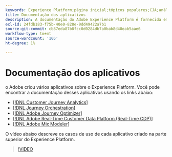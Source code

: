 ```yaml
---
keywords: Experience Platform;página inicial;tópicos populares;CJA;análise de jornada;análise de jornada do cliente;orquestração de campanhas;orquestração;jornada do cliente;jornada;orquestração de jornadas;recurso;fluxo de trabalho
title: Documentação dos aplicativos
description: A documentação do Adobe Experience Platform é fornecida em vários formatos, incluindo visões gerais, tutoriais e guias para a interface do usuário e a API. Esta é uma breve descrição dos tipos mais comuns de documentação disponíveis para os aplicativos Experience Platform.
exl-id: 24fdb183-f75b-40e0-828e-9dd49422a7b1
source-git-commit: cb37eda87b8fcc0d0284db7a0bab8d48eab5aae6
workflow-type: tm+mt
source-wordcount: '105'
ht-degree: 1%

---
```


# Documentação dos aplicativos

o Adobe criou vários aplicativos sobre o Experience Platform. Você pode encontrar a documentação desses aplicativos usando os links abaixo:

* [[!DNL Customer Journey Analytics]](https://experienceleague.adobe.com/docs/customer-journey-analytics.html?lang=pt-BR)
* [[!DNL Journey Orchestration]](https://experienceleague.adobe.com/docs/journey-orchestration.html?lang=pt-BR)
* [[!DNL Adobe Journey Optimizer]](https://experienceleague.adobe.com/docs/journey-optimizer.html?lang=pt-BR)
* [[!DNL Adobe Real-Time Customer Data Platform (Real-Time CDP)]](../rtcdp/overview.md)
* [[!DNL Adobe Mix Modeler]](https://experienceleague.adobe.com/docs/mix-modeler.html?lang=pt-BR)

O vídeo abaixo descreve os casos de uso de cada aplicativo criado na parte superior do Experience Platform.

>[!VIDEO](https://video.tv.adobe.com/v/3428522/?learn=on&captions=por_br)
